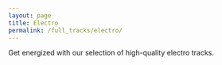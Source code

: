 ```yaml
---
layout: page
title: Electro
permalink: /full_tracks/electro/
---
```


Get energized with our selection of high-quality electro tracks.
